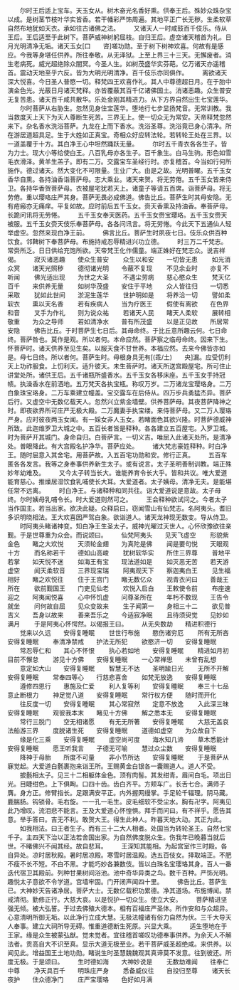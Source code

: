 <!-- { "loadSidebar": true } -->
　　尔时王后适上宝车。天玉女从。树木奋光名香好熏。供奉王后。殊妙众珠杂宝以成。是树茎节枝叶华实皆香。若干幡彩严饰周遍。其地平正广长无秽。生柔软草自然布地犹如天衣。承如往古诸佛之法。
　　又诸天人一时咸鼓百千伎乐。侍从王后。王后适至于此树下。菩萨威神树躬屈枝。自归王后。虚空诸天稽首为礼。日月光明清净无垢。诸天玉女[口　　咨]嗟功勋。至于树下树神欢喜。何故有是感应。今我等身堪任供养。所往奉敬。从无泽狱。上至上界三十三天。无懈废者。消生老病死。威光超绝除众闇冥。今圣人生。如树茂盛华实芬葩。亿万诸天亦遥稽首。震动天地至乎六反。皆为大明光明清净。百千伎乐亦同俱作。
　　离欲诸天深大悦喜。今日圣人普愍一切。释梵四王欢喜作礼。其人中尊德超日月。在于胎中演金色光。光蔽日月诸天梵释。亦皆覆蔽其百千亿诸佛国土。消诸恶趣。众生普安无复苦患。诸天百千咸共散华。乐处金刚其精进力。从下方界自然出生七宝莲华。
　　尔时菩萨从右胁生。忽然见身住宝莲华。堕地行七步显扬梵音。无常训教。我当救度天上天下为天人尊断生死苦。三界无上。使一切众无为常安。天帝释梵忽然来下。杂名香水洗浴菩萨。九龙在上而下香水。洗浴圣尊。洗浴竟已身心清净。所在游居道超具足。生于大姓如正真宝。奇相众好应转法轮。若转轮王处在三界。以一道盖覆于十方。其白净王心中坦然踊跃无量。
　　尔时五千青衣各各生子。皆为力士。现大小等给使白王。八百乳母亦各生子。百千象生。白马生驹。形色如雪毛衣滑泽。黄羊生羔子。即有二万。交露宝车圣经行时。亦复稽首。今当如行何所施作。德过诸天。然大变化不可限量。生业广大。由是之故。光明普曜。五千玉女香华自熏。各持油香诣菩萨母。志大乘业。诸天来贺。将无劳倦。五千玉女皆来侍卫。各持华香贺菩萨母。衣被屋宅犹若天上。诸童子等请五百席。诣菩萨母。将无劳倦。重以璎珞庄严其身。菩萨无畏必成佛道。佛告比丘。菩萨生时其母安隐。无有疮瘢亦无痛痒。平复如故。应时前后五千玉女。赍天香熏及持油香。奉菩萨母。长跪问讯将无劳惓。
　　五千玉女奉天医药。五千玉女赍宝璎珞。五千玉女赍天被服。五千玉女赍天伎乐奉菩萨母。各各问讯言。将无劳惓。今此天下五通仙人轻举虚空。忽然来现白净王前。
　　佛言比丘。菩萨生时夙夜七日。伎乐众供百种饮食。邻鞞树下奉菩萨母。布施持戒忍辱精进兴功立德。
　　时三万二千梵志。常赍所乏。日日供给充饱所欲。天帝梵王化作儒童。端正姝好在梵志众。说吉祥偈。
　　寂灭诸恶趣　　使众生普安
　　众生以和安　　一切皆无患
　　如光消众冥　　诸天光照秽
　　德彻诸光明　　令蔽不复现
　　不见余业时　　亦复不听闻
　　佛光适出现　　为世之大圣
　　不遇尘劳病　　慈心愍众生
　　梵天亿百千　　来供养无量
　　如树华茂盛　　安住于平地
　　众人皆往归　　一切悉采取
　　犹如此世间　　淤泥生莲华
　　世护明如是　　将养洽一切
　　譬如柔软衣　　熏以天名香
　　若有疾病人　　当为疗医王
　　假使有离欲　　在色界和音
　　叉手为作礼　　则为说众祐
　　若诸天人民　　睹天人柔软
　　展转相敬重　　为众之导师
　　若如清净水　　普有所茂盛
　　以是正见故　　所居常安隐
　　佛告比丘。于时菩萨生七日后。其母命终。于比丘意所趣云何。七日命终。菩萨咎也。莫作是观。所以者何。本命应然。菩萨察之临母命终。因来下生。怀菩萨时。诸天供养至见生矣。以服天食不甘世养。本福应然。去来今佛皆亦如是。母七日终。所以者何。菩萨生时。母根身具无有[(乖/土)　　央]漏。应受忉利天上功祚服食。上忉利天。适升彼天。未生菩萨时。诸天所送宫殿屋宅。所可住止讲堂处所。诸供王后。五千诸瓶所盛香水。五千玉女各移床座。五千玉女手持冠帻。执澡香水在前洒地。五万梵天各执宝瓶。称叹万岁。二万诸龙宝璎珞身。二万白象珠宝珞身。二万车乘建立幢盖。宝交露车在后侍从。四万步兵勇猛杰异。菩萨后行。又虚空中无数亿载天人。忽然兴立紫金墙壁。供养菩萨母。其夜菩萨降神之时。即夜欲界所可庄严无极大殿。二万魔妻手执宝缕。来侍菩萨母。又二万人璎珞严身。应时彼夜两玉女闻。有一婇女非人玉女。若睹面色其欲兴隆。时菩萨德威神所致。此迦维罗卫大城之中。五百长者皆是释种。各各建立五百屋宅。入罗卫城。时为菩萨开其城门。身命自归。白菩萨言。一切义吉。唯屈入此诸天处所。是清净处。普眼降此。有大宫殿名护净华。菩萨应处。
　　诸大梵志豪姓释种。时白净王。随时屈意入其舍宅。用菩萨故。入五百宅功勋和安。修行正真。
　　五百车匿各各发言。我等之身奉事供养新生太子。或有说言。太子圣明善制训教。端正殊妙年幼难及。
　　又今太子转当长大。谁能养育令长大乎。皆和共议。唯大爱道能育慈心。推燥居湿饮食乳哺使长大耳。大爱道者。太子姨母。清净无夫。是能堪任常不远离。
　　时白净王。与诸释种和同共往。诣大爱道说是意故。太子母终。尔时姨母乳哺令长。时大爱道则然可之。
　　王会释种欲试问之。今者太子当作国主。若当出家。欲决此疑。众释启曰。窃闻雪山有仙梵志。名阿夷头。耆旧多识明晓相法。王大欢喜因严驾白象。欲诣道人。诸天龙神现无数变。导从侍卫。
　　时阿夷头睹诸神变。知白净王生圣太子。威神光曜过天世人。心怀欣豫欲往亲觐。于是世尊重为众会。而说颂曰。
　　仙梵阿夷头　　见天飞虚空
　　形貌紫金色　　睹之大欢悦
　　天须轮金翅　　为真陀是佛
　　闻是要句悦　　天眼观十方
　　而名称若干　　德如山高峻
　　犹树软华实　　所住三界尊
　　普地平若掌　　如天悦不迷
　　如海王有宝　　现法道如是
　　如灭恶无苦　　若天游虚空
　　闻天柔软音　　三界现宝瑞
　　阿夷观天下　　察迦夷白王
　　见生福相好　　睹之欢悦往
　　住于王宫门　　睹无数亿众
　　视青衣问曰　　善哉王所在
　　欲前觐国王　　门吏见仙老
　　欢悦入启白　　王敕使令前
　　布座速迎之　　阿夷闻悦喜
　　心中怀饥虚　　问尊圣所在
　　年杇不数现　　王告令就坐
　　问何故自屈　　见众变故来
　　生子闻第一　　身相三十二
　　欲见普吉义　　吾身以故来
　　善来吾乐之　　今适寂净眠
　　且待须臾觉　　见妙如满月
　　于是阿夷心怀愕然。以偈报王曰。
　　从无央数劫　　精进积德行
　　觉来以久远　　安得复睡眠
　　世世行布施　　愍伤诸穷厄
　　所有无所吝　　安得复睡眠
　　奉清净禁戒　　护法无所犯
　　欲愍济一切　　安得复睡眠
　　常忍辱仁和　　其心不怀恨
　　执心若如地　　安得复睡眠
　　精进如月初　　目前不懈怠
　　游见十方佛　　安得复睡眠
　　一心常禅思　　未曾有乱想
　　意定如大山　　安得复睡眠
　　智慧无不达　　圣明踰日光
　　无所不开解　　安得复睡眠
　　常奉四等心　　行慈悲喜舍
　　如梵无放逸　　安得复睡眠
　　遵修四恩行　　惠施及仁爱
　　利人复等利　　安得复睡眠
　　奉三十七品　　意止断根力
　　神足觉八道　　安得复睡眠
　　常行权方便　　随时而开化
　　往反度一切　　安得复睡眠
　　其心常寂然　　定意不放逸
　　入此深三昧　　安得复睡眠
　　观彼我本末　　睹见十方佛
　　解之悉本无　　安得复睡眠
　　常行三脱门　　空无相诸愿
　　有无无所著　　安得复睡眠
　　大慈无盖哀　　法船游三界
　　度脱诸生死　　安得复睡眠
　　道德如虚空　　为众故自下
　　缘是化三乘　　安得复睡眠
　　虚空尚可度　　海水知几渧
　　草木悉能计　　安得复睡眠
　　愿王听我言　　子德无可喻
　　慧过众尘数　　安得复睡眠
　　降神于母胎　　所度不可量
　　非小节所达　　安得复睡眠
　　于是菩萨从寐觉起。大爱道白氎裹抱来诣王所。王赐黄金白银各一囊赐道人。道人不受。
　　披氎相太子。见三十二相躯体金色。顶有肉髻。其发绀青。眉间白毛。项出日光。目睫绀色。上下俱眴。口四十齿。齿白齐平。方颊车广。长舌七合。满师子膺。身方正。修臂指长。足跟满安平正。内外握网缦掌。手足轮千辐理。阴马藏。鹿腨肠。钩锁骨。毛右旋。一一孔一毛生。皮毛细软不受尘水。胸有卍字。阿夷见此乃增叹。流泪悲不能言。王及大爱道心怀惶惧。拜手而问曰。有不祥乎。愿告其意。举手答曰。吉无不利。敢贺大王。得生此神人。昨暮天地大动。其正为此。
　　如我相法。曰王者生子。而有三十二大人相者。处国当为转轮圣王。自然七宝千子。主四天下治以正法若舍国出家。为自然佛度脱众生。伤我年已晚暮当就后世。不睹佛兴不闻其经。故自悲耳。
　　王深知其能相。为起宫室作三时殿。各自异处。凉时居秋殿。暑时居凉殿。寒雪时居温殿。选五百伎女。择取端正。不肥不瘦不长不短。不白不黑。才能巧妙各兼数伎。皆以白珠名宝璎珞其身。百人一番迭代宿卫其殿前。列种甘果树间浴池。池中奇华异类之鸟。数千百种。严饰光明。趣悦太子意欲不令学道。宫墙牢固。门开闭声闻四十里。
　　佛告比丘。菩萨生已。大神妙天告诸净居。菩萨大士。无数亿载积功累德。净其道场。布施博闻。禁戒清彻。勤修正行。大慈大哀。以是悦护一切众生。使立大安。
　　菩萨精进坚强无倾。被大弘誓。于过去佛殖大德本。相有百福庄严圣体。所作安和与众超异。心意清明所御无垢。以此净行立成大慧。无极法幢诸有俗力自然为伏。三千大导天人奉事。建立大祠所导无碍。惟重道德断生死原。兴显大乘。
　　适生堕地在于王家。缘是众生被蒙弘猷。觉未觉者。宜往稽首嗟叹功德奉事供养。为余天人不解法者。贡高自大不识至真。显示大道无极至业。若干菩萨威圣超绝咸。来供养。以闻见此。增益国王土地功勋。睹说生时圣慧魏魏观其真谛莫不发意。往到彼还。所度无极。于是颂曰。
　　生时德如海　　大神妙说是
　　无数劫难闻　　往奉仁中尊
　　净天具百千　　明珠庄严身
　　悉备威仪往　　自投归至尊
　　诸天长夜护　　住众德净门
　　庄严宝璎珞　　色好如月满
